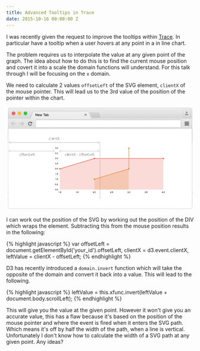 ```yaml
---
title: Advanced Tooltips in Trace
date: 2015-10-16 00:00:00 Z
---
```


I was recently given the request to improve the tooltips within [Trace](http://datasift.github.io/trace). In particular have a tooltip when a user hovers at any point in a in line chart.

The problem requires us to interpolate the value at any given point of the graph. The idea about how to do this is to find the current mouse position and covert it into a scale the domain functions will understand. For this talk through I will be focusing on the `x` domain.

We need to calculate 2 values `offsetLeft` of the SVG element, `clientX` of the mouse pointer. This will lead us to the 3rd value of the position of the pointer within the chart.

<img src="/assets/images/posts/tooltips-trace.png" />

I can work out the position of the SVG by working out the position of the DIV which wraps the element. Subtracting this from the mouse position results in the following:

{% highlight javascript %}
var offsetLeft = document.getElementById('your_id').offsetLeft,
    clientX = d3.event.clientX,
    leftValue = clientX - offsetLeft;
{% endhighlight %}

D3 has recently introduced a `domain.invert` function which will take the opposite of the domain and convert it back into a value. This will lead to the following.

{% highlight javascript %}
leftValue = this.xfunc.invert(leftValue + document.body.scrollLeft);
{% endhighlight %}

This will give you the value at the given point. However it won't give you an accurate value, this has a flaw because it's based on the position of the mouse pointer and where the event is fired when it enters the SVG path. Which means it's off by half the width of the path, when a line is vertical. Unfortunately I don't know how to calculate the width of a SVG path at any given point. Any ideas?
